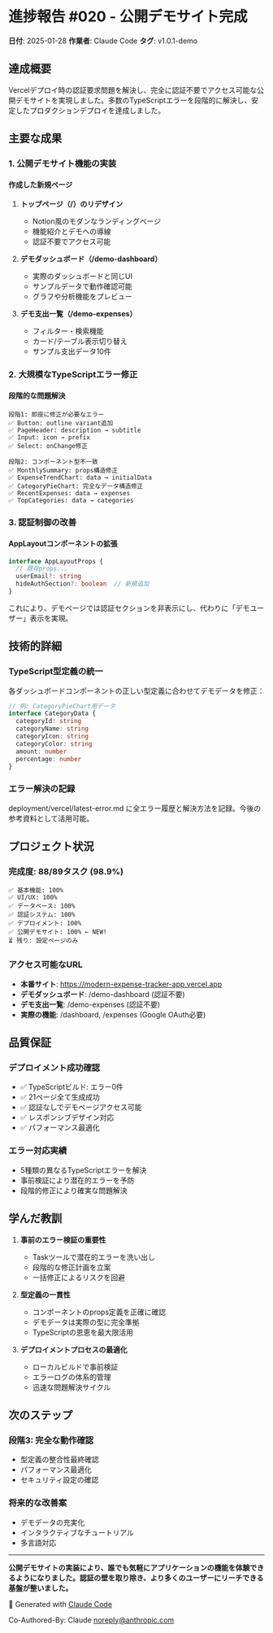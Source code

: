 # 進捗報告 #020 - 公開デモサイト完成

**日付**: 2025-01-28
**作業者**: Claude Code
**タグ**: v1.0.1-demo

## 達成概要

Vercelデプロイ時の認証要求問題を解決し、完全に認証不要でアクセス可能な公開デモサイトを実現しました。多数のTypeScriptエラーを段階的に解決し、安定したプロダクションデプロイを達成しました。

## 主要な成果

### 1. 公開デモサイト機能の実装

#### 作成した新規ページ
1. **トップページ（/）のリデザイン**
   - Notion風のモダンなランディングページ
   - 機能紹介とデモへの導線
   - 認証不要でアクセス可能

2. **デモダッシュボード（/demo-dashboard）**
   - 実際のダッシュボードと同じUI
   - サンプルデータで動作確認可能
   - グラフや分析機能をプレビュー

3. **デモ支出一覧（/demo-expenses）**
   - フィルター・検索機能
   - カード/テーブル表示切り替え
   - サンプル支出データ10件

### 2. 大規模なTypeScriptエラー修正

#### 段階的な問題解決
```
段階1: 即座に修正が必要なエラー
✅ Button: outline variant追加
✅ PageHeader: description → subtitle
✅ Input: icon → prefix
✅ Select: onChange修正

段階2: コンポーネント型不一致
✅ MonthlySummary: props構造修正
✅ ExpenseTrendChart: data → initialData
✅ CategoryPieChart: 完全なデータ構造修正
✅ RecentExpenses: data → expenses
✅ TopCategories: data → categories
```

### 3. 認証制御の改善

#### AppLayoutコンポーネントの拡張
```typescript
interface AppLayoutProps {
  // 既存props...
  userEmail?: string
  hideAuthSection?: boolean  // 新規追加
}
```

これにより、デモページでは認証セクションを非表示にし、代わりに「デモユーザー」表示を実現。

## 技術的詳細

### TypeScript型定義の統一
各ダッシュボードコンポーネントの正しい型定義に合わせてデモデータを修正：

```typescript
// 例: CategoryPieChart用データ
interface CategoryData {
  categoryId: string
  categoryName: string
  categoryIcon: string
  categoryColor: string
  amount: number
  percentage: number
}
```

### エラー解決の記録
deployment/vercel/latest-error.md に全エラー履歴と解決方法を記録。今後の参考資料として活用可能。

## プロジェクト状況

### 完成度: 88/89タスク (98.9%)
```
✅ 基本機能: 100%
✅ UI/UX: 100%
✅ データベース: 100%
✅ 認証システム: 100%
✅ デプロイメント: 100%
✅ 公開デモサイト: 100% ← NEW!
⏳ 残り: 設定ページのみ
```

### アクセス可能なURL
- **本番サイト**: https://modern-expense-tracker-app.vercel.app
- **デモダッシュボード**: /demo-dashboard (認証不要)
- **デモ支出一覧**: /demo-expenses (認証不要)
- **実際の機能**: /dashboard, /expenses (Google OAuth必要)

## 品質保証

### デプロイメント成功確認
- ✅ TypeScriptビルド: エラー0件
- ✅ 21ページ全て生成成功
- ✅ 認証なしでデモページアクセス可能
- ✅ レスポンシブデザイン対応
- ✅ パフォーマンス最適化

### エラー対応実績
- 5種類の異なるTypeScriptエラーを解決
- 事前検証により潜在的エラーを予防
- 段階的修正により確実な問題解決

## 学んだ教訓

1. **事前のエラー検証の重要性**
   - Taskツールで潜在的エラーを洗い出し
   - 段階的な修正計画を立案
   - 一括修正によるリスクを回避

2. **型定義の一貫性**
   - コンポーネントのprops定義を正確に確認
   - デモデータは実際の型に完全準拠
   - TypeScriptの恩恵を最大限活用

3. **デプロイメントプロセスの最適化**
   - ローカルビルドで事前検証
   - エラーログの体系的管理
   - 迅速な問題解決サイクル

## 次のステップ

### 段階3: 完全な動作確認
- 型定義の整合性最終確認
- パフォーマンス最適化
- セキュリティ設定の確認

### 将来的な改善案
- デモデータの充実化
- インタラクティブなチュートリアル
- 多言語対応

---

**公開デモサイトの実装により、誰でも気軽にアプリケーションの機能を体験できるようになりました。認証の壁を取り除き、より多くのユーザーにリーチできる基盤が整いました。**

🤖 Generated with [Claude Code](https://claude.ai/code)

Co-Authored-By: Claude <noreply@anthropic.com>